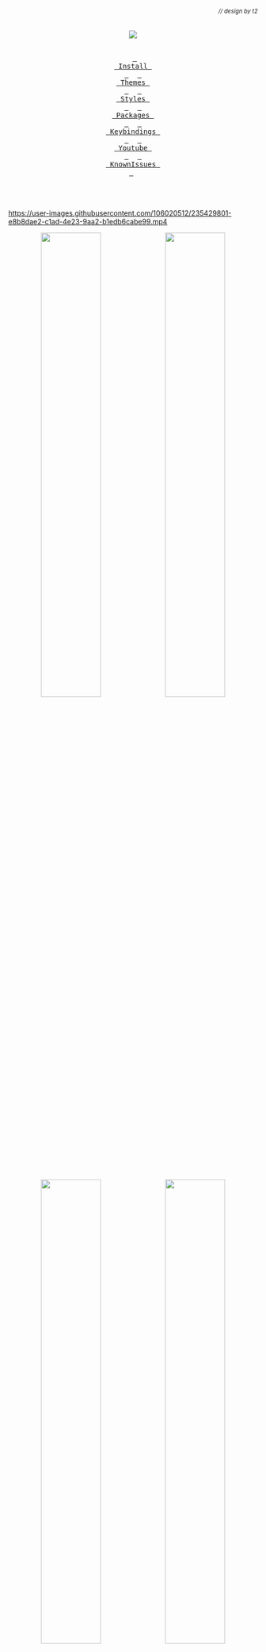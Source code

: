 ###### *<div align = right><sub>// design by t2</sub></div>*
<div align = center><img src="https://raw.githubusercontent.com/SudoPengu/Hyprland/main/Source/assets/hyprdots_banner.png"><br><br>

&ensp;[<kbd> <br> Install <br> </kbd>](#Installation)&ensp;
&ensp;[<kbd> <br> Themes <br> </kbd>](#Theming)&ensp;
&ensp;[<kbd> <br> Styles <br> </kbd>](#Styles)&ensp;
&ensp;[<kbd> <br> Packages <br> </kbd>](#Packages)&ensp;
&ensp;[<kbd> <br> Keybindings <br> </kbd>](#Keybindings)&ensp;
&ensp;[<kbd> <br> Youtube <br> </kbd>](#Playlist)&ensp;
&ensp;[<kbd> <br> KnownIssues <br> </kbd>](#Known-Issues)&ensp;
<br><br><br><br></div>


<https://user-images.githubusercontent.com/106020512/235429801-e8b8dae2-c1ad-4e23-9aa2-b1edb6cabe99.mp4>

<p align="center">
    <img align="center" width="49%" src="https://raw.githubusercontent.com/SudoPengu/Hyprland/main/Source/assets/showcase_1.png" /> <img align="center" width="49%" src="https://raw.githubusercontent.com/SudoPengu/Hyprland/main/Source/assets/showcase_2.png" />
    <img align="center" width="49%" src="https://raw.githubusercontent.com/SudoPengu/Hyprland/main/Source/assets/showcase_3.png" /> <img align="center" width="49%" src="https://raw.githubusercontent.com/SudoPengu/Hyprland/main/Source/assets/showcase_4.png" />
</p>

https://github.com/SudoPengu/Hyprland/assets/106020512/c995699a-299c-4a8e-99d4-71aa3d68eb93


<div align = right> <br><br>

[<kbd> <br> Top <br> </kbd>](#-design-by-t2)
</div>

## Installation

The installation script is made for Arch, but **may** work on some Arch based distros.
For Debian, please refer **Senshi111**'s version [here](https://github.com/Senshi111/debian-hyprland-hyprdots).

> **Warning**
>
> Install script will auto-detect nvidia card and install nvidia-dkms drivers for your kernel.
> Nvidia drm will be enabled in grub, so please [ensure](https://wiki.archlinux.org/title/NVIDIA) your nvidia card supports dkms drivers/hyprland.

After minimal Arch install (with grub), clone and execute -

```shell
pacman -Sy git
git clone https://github.com/SudoPengu/Hyprland ~/Hyprdots
cd ~/Hyprdots/Scripts
./install.sh
```

> **Note**
>
> You can also create your own list (for ex. `custom_apps.lst`) with all your favorite apps and pass the file as a parameter to install it -
>
>```shell
>./install.sh custom_apps.lst
>```

Please reboot after the install script completes and takes you to sddm login screen (or black screen) for the first time.
For more details, please refer [installation wiki](https://github.com/SudoPengu/Hyprland/wiki/Installation)


<div align = right> <br><br>

[<kbd> <br> Top <br> </kbd>](#-design-by-t2)
</div>

## Theming

To add your own custom theme, please refer [theming wiki](https://github.com/SudoPengu/Hyprland/wiki/Theming)

- Available themes
  - [x] Catppuccin-Mocha
  - [x] Catppuccin-Latte
  - [x] Decay-Green
  - [x] Rosé-Pine
  - [x] Tokyo-Night
  - [x] Material-Sakura
  - [x] Graphite-Mono
  - [x] Cyberpunk-Edge
  - [ ] Nordic-Blue (maybe later)

- Contributors themes
  - [x] Frosted-Glass by T-Crypt
  - [x] Gruvbox-Retro by T-Crypt

| Catppuccin-Mocha |
| :-: |
| ![Catppuccin-Mocha#1](https://raw.githubusercontent.com/SudoPengu/Hyprland/main/Source/assets/theme_mocha_1.png) |
| ![Catppuccin-Mocha#2](https://raw.githubusercontent.com/SudoPengu/Hyprland/main/Source/assets/theme_mocha_2.png) |

| Catppuccin-Latte |
| :-: |
| ![Catppuccin-Latte#1](https://raw.githubusercontent.com/SudoPengu/Hyprland/main/Source/assets/theme_latte_1.png) |
| ![Catppuccin-Latte#2](https://raw.githubusercontent.com/SudoPengu/Hyprland/main/Source/assets/theme_latte_2.png) |

| Decay-Green |
| :-: |
| ![Decay-Green#1](https://raw.githubusercontent.com/SudoPengu/Hyprland/main/Source/assets/theme_decay_1.png) |
| ![Decay-Green#2](https://raw.githubusercontent.com/SudoPengu/Hyprland/main/Source/assets/theme_decay_2.png) |

| Rosé-Pine |
| :-: |
| ![Rosé-Pine#1](https://raw.githubusercontent.com/SudoPengu/Hyprland/main/Source/assets/theme_rosine_1.png) |
| ![Rosé-Pine#2](https://raw.githubusercontent.com/SudoPengu/Hyprland/main/Source/assets/theme_rosine_2.png) |

| Tokyo-Night |
| :-: |
| ![Tokyo-Night#1](https://raw.githubusercontent.com/SudoPengu/Hyprland/main/Source/assets/theme_tokyo_1.png) |
| ![Tokyo-Night#2](https://raw.githubusercontent.com/SudoPengu/Hyprland/main/Source/assets/theme_tokyo_2.png) |

| Material-Sakura |
| :-: |
| ![Material-Sakura#1](https://raw.githubusercontent.com/SudoPengu/Hyprland/main/Source/assets/theme_maura_1.png) |
| ![Material-Sakura#2](https://raw.githubusercontent.com/SudoPengu/Hyprland/main/Source/assets/theme_maura_2.png) |

| Graphite-Mono |
| :-: |
| ![Graphite-Mono#1](https://raw.githubusercontent.com/SudoPengu/Hyprland/main/Source/assets/theme_graph_1.png) |
| ![Graphite-Mono#2](https://raw.githubusercontent.com/SudoPengu/Hyprland/main/Source/assets/theme_graph_2.png) |

| Cyberpunk-Edge |
| :-: |
| ![Cyberpunk-Edge#1](https://raw.githubusercontent.com/SudoPengu/Hyprland/main/Source/assets/theme_cedge_1.png) |
| ![Cyberpunk-Edge#2](https://raw.githubusercontent.com/SudoPengu/Hyprland/main/Source/assets/theme_cedge_2.png) |

| Frosted-Glass |
| :-: |
| ![Frosted-Glass#1](https://raw.githubusercontent.com/SudoPengu/Hyprland/main/Source/assets/theme_frosted_1.png) |
| ![Frosted-Glass#2](https://raw.githubusercontent.com/SudoPengu/Hyprland/main/Source/assets/theme_frosted_2.png) |

| Gruvbox-Retro |
| :-: |
| ![Gruvbox-Retro#1](https://raw.githubusercontent.com/SudoPengu/Hyprland/main/Source/assets/theme_gruvbox_1.png) |
| ![Gruvbox-Retro#2](https://raw.githubusercontent.com/SudoPengu/Hyprland/main/Source/assets/theme_gruvbox_2.png) |


<div align = right> <br><br>

[<kbd> <br> Top <br> </kbd>](#-design-by-t2)
</div>

## Styles

| Theme Select |
| :-: |
| ![Theme Select](https://raw.githubusercontent.com/SudoPengu/Hyprland/main/Source/assets/theme_select.png) |

| Wallpaper Select |
| :-: |
| ![Wallpaper Select](https://raw.githubusercontent.com/SudoPengu/Hyprland/main/Source/assets/walls_select.png) |

| Launcher Style Select |
| :-: |
| ![Launcher Style Select](https://raw.githubusercontent.com/SudoPengu/Hyprland/main/Source/assets/rofi_style_sel.png) |

| Launcher Styles |
| :-: |
| ![rofi style#1](https://raw.githubusercontent.com/SudoPengu/Hyprland/main/Source/assets/rofi_style_1.png) |
| ![rofi style#2](https://raw.githubusercontent.com/SudoPengu/Hyprland/main/Source/assets/rofi_style_2.png) |
| ![rofi style#3](https://raw.githubusercontent.com/SudoPengu/Hyprland/main/Source/assets/rofi_style_3.png) |
| ![rofi style#4](https://raw.githubusercontent.com/SudoPengu/Hyprland/main/Source/assets/rofi_style_4.png) |
| ![rofi style#5](https://raw.githubusercontent.com/SudoPengu/Hyprland/main/Source/assets/rofi_style_5.png) |
| ![rofi style#6](https://raw.githubusercontent.com/SudoPengu/Hyprland/main/Source/assets/rofi_style_6.png) |
| ![rofi style#7](https://raw.githubusercontent.com/SudoPengu/Hyprland/main/Source/assets/rofi_style_7.png) |
| ![rofi style#8](https://raw.githubusercontent.com/SudoPengu/Hyprland/main/Source/assets/rofi_style_8.png) |

| Wlogout Menu |
| :-: |
| ![Wlogout Menu#1](https://raw.githubusercontent.com/SudoPengu/Hyprland/main/Source/assets/wlog_style_1.png) |
| ![Wlogout Menu#2](https://raw.githubusercontent.com/SudoPengu/Hyprland/main/Source/assets/wlog_style_2.png) |

| Game Launchers |
| :-: |
| ![Game Launchers#1](https://raw.githubusercontent.com/SudoPengu/Hyprland/main/Source/assets/game_launch_1.png) |
| ![Game Launchers#2](https://raw.githubusercontent.com/SudoPengu/Hyprland/main/Source/assets/game_launch_2.png) |
| ![Game Launchers#3](https://raw.githubusercontent.com/SudoPengu/Hyprland/main/Source/assets/game_launch_3.png) |
| ![Game Launchers#4](https://raw.githubusercontent.com/SudoPengu/Hyprland/main/Source/assets/game_launch_4.png) |


<div align = right> <br><br>

[<kbd> <br> Top <br> </kbd>](#-design-by-t2)
</div>

## Packages

<table><tr><td>
<code>n</code><br><code>v</code><br><code>i</code><br><code>d</code><br><code>i</code><br><code>a</code></td><td><table>
    <tr><td>linux-headers</td><td>for main kernel (script will auto detect from /usr/lib/modules/)</td></tr>
    <tr><td>linux-zen-headers</td><td>for zen kernel (script will auto detect from /usr/lib/modules/)</td></tr>
    <tr><td>linux-lts-headers</td><td>for lts kernel (script will auto detect from /usr/lib/modules/)</td></tr>
    <tr><td>nvidia-dkms</td><td>nvidia drivers (script will auto detect from lspci -k | grep -A 2 -E "(VGA|3D)")</td></tr>
    <tr><td>nvidia-utils</td><td>nvidia utils (script will auto detect from lspci -k | grep -A 2 -E "(VGA|3D)")</td></tr></table>
</td></tr></table>

<table><tr><td>
<code>u</code><br><code>t</code><br><code>i</code><br><code>l</code><br><code>s</code></td><td><table>
    <tr><td>pipewire</td><td>audio and video server</td></tr>
    <tr><td>pipewire-alsa</td><td>for audio</td></tr>
    <tr><td>pipewire-audio</td><td>for audio</td></tr>
    <tr><td>pipewire-jack</td><td>for audio</td></tr>
    <tr><td>pipewire-pulse</td><td>for audio</td></tr>
    <tr><td>gst-plugin-pipewire</td><td>for audio</td></tr>
    <tr><td>wireplumber</td><td>audio and video server</td></tr>
    <tr><td>networkmanager</td><td>network manager</td></tr>
    <tr><td>network-manager-applet</td><td>nm tray</td></tr>
    <tr><td>bluez</td><td>for bluetooth</td></tr>
    <tr><td>bluez-utils</td><td>for bluetooth</td></tr>
    <tr><td>blueman</td><td>bt tray</td></tr></table>
</td></tr></table>

<table><tr><td>
<code>l</code><br><code>o</code><br><code>g</code><br><code>i</code><br><code>n</code></td><td><table>
    <tr><td>sddm-git</td><td>display manager for login</td></tr>
    <tr><td>qt5-wayland</td><td>for QT wayland XDP</td></tr>
    <tr><td>qt6-wayland</td><td>for QT wayland XDP</td></tr>
    <tr><td>qt5-quickcontrols</td><td>for sddm theme</td></tr>
    <tr><td>qt5-quickcontrols2</td><td>for sddm theme</td></tr>
    <tr><td>qt5-graphicaleffects</td><td>for sddm theme</td></tr></table>
</td></tr></table>

<table><tr><td>
<code>h</code><br><code>y</code><br><code>p</code><br><code>r</code></td><td><table>
    <tr><td>hyprland-git</td><td>main window manager (hyprland-nvidia-git if nvidia card is detected)</td></tr>
    <tr><td>dunst</td><td>graphical notification daemon</td></tr>
    <tr><td>rofi-lbonn-wayland-git</td><td>app launcher</td></tr>
    <tr><td>waybar-hyprland-git</td><td>status bar</td></tr>
    <tr><td>swww</td><td>wallpaper app</td></tr>
    <tr><td>swaylock-effects-git</td><td>lockscreen</td></tr>
    <tr><td>wlogout</td><td>logout screen</td></tr>
    <tr><td>grimblast-git</td><td>screenshot tool</td></tr>
    <tr><td>slurp</td><td>selects region for screenshot/screenshare</td></tr>
    <tr><td>swappy</td><td>screenshot editor</td></tr>
    <tr><td>cliphist</td><td>clipboard manager</td></tr></table>
</td></tr></table>

<table><tr><td>
<code>d</code><br><code>e</code><br><code>p</code><br><code>e</code><br><code>n</code><br><code>d</code><br><code>e</code><br><code>n</code><br><code>c</code><br><code>y</code></td><td><table>
    <tr><td>polkit-kde-agent</td><td>authentication agent</td></tr>
    <tr><td>xdg-desktop-portal-hyprland</td><td>XDG Desktop Portal</td></tr>
    <tr><td>pacman-contrib</td><td>for system update check</td></tr>
    <tr><td>python-pyamdgpuinfo</td><td>for amd gpu info</td></tr>
    <tr><td>parallel</td><td>for parallel processing</td></tr>
    <tr><td>jq</td><td>to read json</td></tr>
    <tr><td>imagemagick</td><td>for image processing</td></tr>
    <tr><td>qt5-imageformats</td><td>for dolphin image thumbnails</td></tr>
    <tr><td>ffmpegthumbs</td><td>for dolphin video thumbnails</td></tr>
    <tr><td>brightnessctl</td><td>brightness control for laptop</td></tr>
    <tr><td>pavucontrol</td><td>audio settings gui</td></tr>
    <tr><td>pamixer</td><td>for waybar audio</td></tr></table>
</td></tr></table>

<table><tr><td>
<code>t</code><br><code>h</code><br><code>e</code><br><code>m</code><br><code>e</code></td><td><table>
    <tr><td>nwg-look</td><td>theming GTK apps</td></tr>
    <tr><td>kvantum</td><td>theming QT apps</td></tr>
    <tr><td>qt5ct</td><td>theming QT5 apps</td></tr></table>
</td></tr></table>

<table><tr><td>
<code>a</code><br><code>p</code><br><code>p</code><br><code>s</code></td><td><table>
    <tr><td>firefox</td><td>browser</td></tr>
    <tr><td>kitty</td><td>terminal</td></tr>
    <tr><td>neofetch</td><td>fetch tool</td></tr>
    <tr><td>dolphin</td><td>kde file manager</td></tr>
    <tr><td>visual-studio-code-bin</td><td>gui code editor</td></tr>
    <tr><td>vim</td><td>text editor</td></tr>
    <tr><td>ark</td><td>kde file archiver</td></tr></table>
</td></tr></table>

<table><tr><td>
    <code>s</code><br><code>h</code><br><code>e</code><br><code>l</code><br><code>l</code></td><td><table>
    <tr><td>zsh</td><td>main shell</td></tr>
    <tr><td>eza</td><td>colorful file lister</td></tr>
    <tr><td>oh-my-zsh-git</td><td>for zsh plugins</td></tr>
    <tr><td>zsh-theme-powerlevel10k-git</td><td>theme for zsh</td></tr>
    <tr><td>pokemon-colorscripts-git</td><td>display pokemon sprites</td></tr></table>
</td></tr></table>


<div align = right> <br><br>

[<kbd> <br> Top <br> </kbd>](#-design-by-t2)
</div>

## Keybindings

| Keys | Action |
| :--  | :-- |
| <kbd>Super</kbd> + <kbd>Q</kbd> | quit active/focused window
| <kbd>Alt</kbd> + <kbd>F4</kbd> | quit active/focused window
| <kbd>Super</kbd> + <kbd>Del</kbd> | quit hyprland session
| <kbd>Super</kbd> + <kbd>W</kbd> | toggle window on focus to float
| <kbd>Alt</kbd> + <kbd>Enter</kbd> | toggle window on focus to fullscreen
| <kbd>Super</kbd> + <kbd>J</kbd> | toggle layout
| <kbd>Super</kbd> + <kbd>G</kbd> | toggle window group
| <kbd>Super</kbd> + <kbd>T</kbd> | launch kitty terminal
| <kbd>Super</kbd> + <kbd>E</kbd> | launch dolphin file explorer
| <kbd>Super</kbd> + <kbd>C</kbd> | launch vscode
| <kbd>Super</kbd> + <kbd>F</kbd> | launch firefox
| <kbd>Super</kbd> + <kbd>A</kbd> | launch desktop applications (rofi)
| <kbd>Super</kbd> + <kbd>Tab</kbd> | switch open applications (rofi)
| <kbd>Super</kbd> + <kbd>R</kbd> | browse system files (rofi)
| <kbd>F10</kbd> | mute audio output (toggle)
| <kbd>F11</kbd> | decrease volume (hold)
| <kbd>F12</kbd> | increase volume (hold)
| <kbd>Super</kbd> + <kbd>V</kbd> | clipboard history paste
| <kbd>Super</kbd> + <kbd>L</kbd> | lock screen
| <kbd>Super</kbd> + <kbd>Backspace</kbd> | logout menu
| <kbd>Super</kbd> + <kbd>K</kbd> | switch keyboard layout
| <kbd>Super</kbd> + <kbd>P</kbd> | drag to select area or click on a window to print
| <kbd>Super</kbd> + <kbd>Alt</kbd> + <kbd>P</kbd> | print current screen
| <kbd>Super</kbd> + <kbd>RightClick</kbd> | resize the window
| <kbd>Super</kbd> + <kbd>LeftClick</kbd> | change the window position
| <kbd>Super</kbd> + <kbd>MouseScroll</kbd> | cycle through workspaces
| <kbd>Super</kbd> + <kbd>Shift</kbd> + <kbd>←</kbd><kbd>→</kbd><kbd>↑</kbd><kbd>↓</kbd>| resize windows (hold)
| <kbd>Super</kbd> + <kbd>Shift</kbd> + <kbd>Ctrl</kbd> + <kbd>←</kbd><kbd>→</kbd><kbd>↑</kbd><kbd>↓</kbd>| move active window within the current workspace
| <kbd>Super</kbd> + <kbd>[0-9]</kbd> | switch to workspace [0-9]
| <kbd>Super</kbd> + <kbd>Shift</kbd> + <kbd>[0-9]</kbd> | move active window to workspace [0-9]
| <kbd>Super</kbd> + <kbd>Alt</kbd> + <kbd>[0-9]</kbd> | move active window to workspace [0-9] (silently)
| <kbd>Super</kbd> + <kbd>Alt</kbd> + <kbd>S</kbd> | move window to special workspace
| <kbd>Super</kbd> + <kbd>S</kbd> | toogle to special workspace
| <kbd>Super</kbd> + <kbd>Alt</kbd> + <kbd>G</kbd> | disable hypr effects for gamemode
| <kbd>Super</kbd> + <kbd>Alt</kbd> + <kbd>→</kbd> | next wallpaper
| <kbd>Super</kbd> + <kbd>Alt</kbd> + <kbd>←</kbd> | previous wallpaper
| <kbd>Super</kbd> + <kbd>Alt</kbd> + <kbd>↑</kbd> | next waybar mode
| <kbd>Super</kbd> + <kbd>Alt</kbd> + <kbd>↓</kbd> | previous waybar mode
| <kbd>Super</kbd> + <kbd>Shift</kbd> + <kbd>D</kbd> | toggle (theme <//> wall) based colors
| <kbd>Super</kbd> + <kbd>Shift</kbd> + <kbd>T</kbd> | theme select menu
| <kbd>Super</kbd> + <kbd>Shift</kbd> + <kbd>W</kbd> | wallpaper select menu
| <kbd>Super</kbd> + <kbd>Shift</kbd> + <kbd>A</kbd> | rofi style select menu


<div align = right> <br><br>

[<kbd> <br> Top <br> </kbd>](#-design-by-t2)
</div>

## Playlist

<table><tr><td><code>y</code><br><code>o</code><br><code>u</code><br><code>t</code><br><code>u</code><br><code>b</code><br><code>e</code></td><td>

[![YouTube playlist thumbnail](https://raw.githubusercontent.com/SudoPengu/Hyprland/main/Source/assets/yt_playlist.png)](https://www.youtube.com/watch?v=_nyStxAI75s&list=PLt8rU_ebLsc5yEHUVsAQTqokIBMtx3RFY)

</td></tr></table>


<div align = right> <br><br>

[<kbd> <br> Top <br> </kbd>](#-design-by-t2)
</div>

## Known Issues

- [ ] Few scaling issues with rofi configs, as they are created based on my ultrawide (21:9) display.
- [ ] Random lockscreen crash, refer https://github.com/swaywm/sway/issues/7046
- [ ] Waybar launching rofi breaks mouse input (added `sleep 0.1` as workaround), refer https://github.com/Alexays/Waybar/issues/1850
- [ ] Flatpak QT apps does not follow system theme

